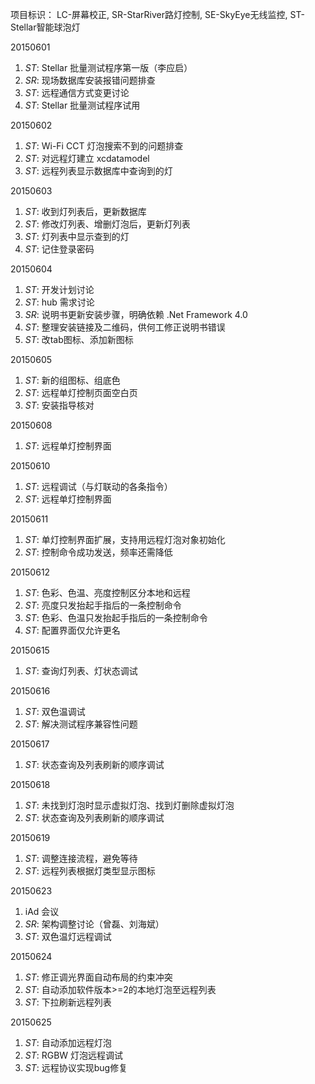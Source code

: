 项目标识： LC-屏幕校正, SR-StarRiver路灯控制, SE-SkyEye无线监控, ST-Stellar智能球泡灯

20150601

1. *ST*: Stellar 批量测试程序第一版（李应启）
2. *SR*: 现场数据库安装报错问题排查
3. *ST*: 远程通信方式变更讨论
4. *ST*: Stellar 批量测试程序试用

20150602

1. *ST*: Wi-Fi CCT 灯泡搜索不到的问题排查
2. *ST*: 对远程灯建立 xcdatamodel
3. *ST*: 远程列表显示数据库中查询到的灯

20150603

1. *ST*: 收到灯列表后，更新数据库
2. *ST*: 修改灯列表、增删灯泡后，更新灯列表
3. *ST*: 灯列表中显示查到的灯
4. *ST*: 记住登录密码

20150604

1. *ST*: 开发计划讨论
2. *ST*: hub 需求讨论
3. *SR*: 说明书更新安装步骤，明确依赖 .Net Framework 4.0
4. *ST*: 整理安装链接及二维码，供何工修正说明书错误
5. *ST*: 改tab图标、添加新图标

20150605

1. *ST*: 新的组图标、组底色
2. *ST*: 远程单灯控制页面空白页
3. *ST*: 安装指导核对

20150608

1. *ST*: 远程单灯控制界面

20150610

1. *ST*: 远程调试（与灯联动的各条指令）
2. *ST*: 远程单灯控制界面

20150611

1. *ST*: 单灯控制界面扩展，支持用远程灯泡对象初始化
2. *ST*: 控制命令成功发送，频率还需降低

20150612

1. *ST*: 色彩、色温、亮度控制区分本地和远程
2. *ST*: 亮度只发抬起手指后的一条控制命令
3. *ST*: 色彩、色温只发抬起手指后的一条控制命令
4. *ST*: 配置界面仅允许更名

20150615

1. *ST*: 查询灯列表、灯状态调试

20150616

1. *ST*: 双色温调试
2. *ST*: 解决测试程序兼容性问题

20150617

1. *ST*: 状态查询及列表刷新的顺序调试

20150618

1. *ST*: 未找到灯泡时显示虚拟灯泡、找到灯删除虚拟灯泡
2. *ST*: 状态查询及列表刷新的顺序调试

20150619

1. *ST*: 调整连接流程，避免等待
2. *ST*: 远程列表根据灯类型显示图标

20150623

1. iAd 会议
2. *SR*: 架构调整讨论（曾磊、刘海斌）
3. *ST*: 双色温灯远程调试

20150624

1. *ST*: 修正调光界面自动布局的约束冲突
2. *ST*: 自动添加软件版本>=2的本地灯泡至远程列表
3. *ST*: 下拉刷新远程列表

20150625

1. *ST*: 自动添加远程灯泡
2. *ST*: RGBW 灯泡远程调试
3. *ST*: 远程协议实现bug修复

[//]: # (comment)
